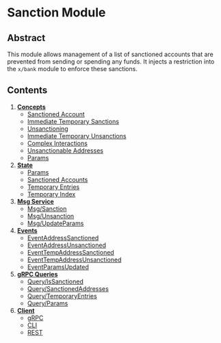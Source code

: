 <!--
order: 0
title: Sanction Overview
parent:
  title: "sanction"
-->

# Sanction Module

## Abstract

This module allows management of a list of sanctioned accounts that are prevented from sending or spending any funds.
It injects a restriction into the `x/bank` module to enforce these sanctions.

## Contents

1. **[Concepts](01_concepts.md)**
   - [Sanctioned Account](01_concepts.md#sanctioned-account)
   - [Immediate Temporary Sanctions](01_concepts.md#immediate-temporary-sanctions)
   - [Unsanctioning](01_concepts.md#unsanctioning)
   - [Immediate Temporary Unsanctions](01_concepts.md#immediate-temporary-unsanctions)
   - [Complex Interactions](01_concepts.md#complex-interactions)
   - [Unsanctionable Addresses](01_concepts.md#unsanctionable-addresses)
   - [Params](01_concepts.md#params)
2. **[State](02_state.md)**
   - [Params](02_state.md#params)
   - [Sanctioned Accounts](02_state.md#sanctioned-accounts)
   - [Temporary Entries](02_state.md#temporary-entries)
   - [Temporary Index](02_state.md#temporary-index)
3. **[Msg Service](03_messages.md)**
   - [Msg/Sanction](03_messages.md#msgsanction)
   - [Msg/Unsanction](03_messages.md#msgunsanction)
   - [Msg/UpdateParams](03_messages.md#msgupdateparams)
4. **[Events](04_events.md)**
   - [EventAddressSanctioned](04_events.md#eventaddresssanctioned)
   - [EventAddressUnsanctioned](04_events.md#eventaddressunsanctioned)
   - [EventTempAddressSanctioned](04_events.md#eventtempaddresssanctioned)
   - [EventTempAddressUnsanctioned](04_events.md#eventtempaddressunsanctioned)
   - [EventParamsUpdated](04_events.md#eventparamsupdated)
5. **[gRPC Queries](05_queries.md)**
   - [Query/IsSanctioned](05_queries.md#queryissanctioned)
   - [Query/SanctionedAddresses](05_queries.md#querysanctionedaddresses)
   - [Query/TemporaryEntries](05_queries.md#querytemporaryentries)
   - [Query/Params](05_queries.md#queryparams)
6. **[Client](06_client.md)**
   - [gRPC](06_client.md#grpc)
   - [CLI](06_client.md#cli)
   - [REST](06_client.md#rest)